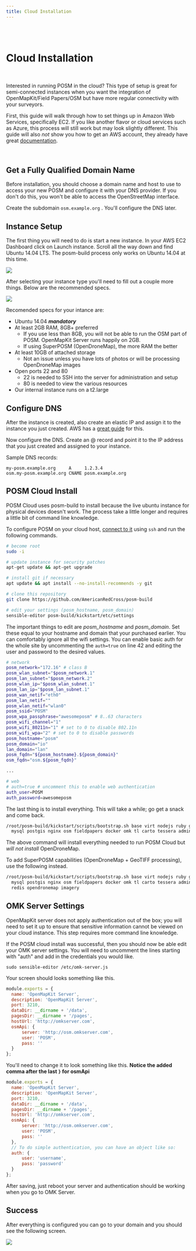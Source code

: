```yaml
---
title: Cloud Installation
---
```


<br />
<br />

# Cloud Installation

<br />

Interested in running POSM in the cloud? This type of setup is great for semi-connected instances when you want the integration of OpenMapKit/Field Papers/OSM but have more regular connectivity with your surveyors.

First, this guide will walk through how to set things up in Amazon Web Services, specifically EC2. If you like another flavor or cloud services such as Azure, this process will still work but may look slightly different. This guide will also *not* show you how to get an AWS account, they already have great [documentation](http://docs.aws.amazon.com/AWSEC2/latest/UserGuide/EC2_GetStarted.html).

<br />

## Get a Fully Qualified Domain Name

Before installation, you should choose a domain name and host to use to access your new POSM and configure it with your DNS provider. If you don't do this, you won't be able to access the OpenStreetMap interface.

Create the subdomain `osm.example.org` . You'll configure the DNS later.


## Instance Setup

The first thing you will need to do is start a new instance. In your AWS EC2 Dashboard click on Launch instance. Scroll all the way down and find Ubuntu 14.04 LTS. The posm-build process only works on Ubuntu 14.04 at this time.

![](ec2_ami.png)


After selecting your instance type you'll need to fill out a couple more things. Below are the recommended specs.

![](ec2_instance_type.png)

Recomended specs for your intance are:
 * Ubuntu 14.04 ***mandatory***
 * At least 2GB RAM, 8GB+ preferred
     * If you use less than 8GB, you will not be able to run the OSM part of POSM. OpenMapKit Server runs happily on 2GB.
     * If using SuperPOSM (OpenDroneMap), the more RAM the better
 * At least 10GB of attached storage
     * Not an issue unless you have lots of photos or will be processing OpenDroneMap images
 * Open ports 22 and 80
     * 22 is needed to SSH into the server for administration and setup
     * 80 is needed to view the various resources
 * Our internal instance runs on a t2.large

## Configure DNS

After the instance is created, also create an elastic IP and assign it to the instance you just created. AWS has a [great guide](http://docs.aws.amazon.com/AWSEC2/latest/UserGuide/elastic-ip-addresses-eip.html#working-with-eips) for this.

Now configure the DNS. Create an @ record and point it to the IP address that you just created and assigned to your instance.

Sample DNS records:

```
my-posm.example.org     A     1.2.3.4
osm.my-posm.example.org CNAME posm.example.org
```

## POSM Cloud Install

POSM Cloud uses posm-build to install because the live ubuntu instance for physical devices doesn't work. The process take a little longer and requires a little bit of command line knowledge.


To configure POSM on your cloud host, [connect to it](http://docs.aws.amazon.com/AWSEC2/latest/UserGuide/AccessingInstancesLinux.html) using `ssh` and run the following commands.

```bash
# become root
sudo -i

# update instance for security patches
apt-get update && apt-get upgrade

# install git if necessary
apt update && apt install --no-install-recommends -y git

# clone this repository
git clone https://github.com/AmericanRedCross/posm-build

# edit your settings (posm_hostname, posm_domain)
sensible-editor posm-build/kickstart/etc/settings
```

The important things to edit are *posm_hostname* and *posm_domain*. Set these equal to your hostname and domain that your purchased earlier. You can comfortably ignore all the wifi settings. You can enable basic auth for the whole site by uncommenting the `auth=true` on line 42 and editing the user and password to the desired values.

```bash
# network
posm_network="172.16" # class B
posm_wlan_subnet="$posm_network.1"
posm_lan_subnet="$posm_network.2"
posm_wlan_ip="$posm_wlan_subnet.1"
posm_lan_ip="$posm_lan_subnet.1"
posm_wan_netif="eth0"
posm_lan_netif=""
posm_wlan_netif="wlan0"
posm_ssid="POSM"
posm_wpa_passphrase="awesomeposm" # 8..63 characters
posm_wifi_channel="1"
posm_wifi_80211n="1" # set to 0 to disable 802.11n
posm_wifi_wpa="2" # set to 0 to disable passwords
posm_hostname="posm"
posm_domain="io"
lan_domain="lan"
posm_fqdn="${posm_hostname}.${posm_domain}"
osm_fqdn="osm.${posm_fqdn}"

...

# web
# auth=true # uncomment this to enable web authentication
auth_user=POSM
auth_password=awesomeposm
```


The last thing is to install everything. This will take a while; go get a snack and come back.

```bash
/root/posm-build/kickstart/scripts/bootstrap.sh base virt nodejs ruby gis \
  mysql postgis nginx osm fieldpapers docker omk tl carto tessera admin
```

The above command will install everything needed to run POSM Cloud but *will not install* OpenDroneMap.

To add SuperPOSM capabilities (OpenDroneMap + GeoTIFF processing), use the following instead.

```bash
/root/posm-build/kickstart/scripts/bootstrap.sh base virt nodejs ruby gis \
  mysql postgis nginx osm fieldpapers docker omk tl carto tessera admin \
  redis opendronemap imagery
```

## OMK Server Settings

OpenMapKit server does not apply authentication out of the box; you will need to set it up to ensure that sensitive information cannot be viewed on your cloud instance. This step requires more command line knowledge.

If the POSM cloud install was successful, then you should now be able edit your OMK server settings. You will need to uncomment the lines starting with "auth" and add in the credentials you would like.

```
sudo sensible-editor /etc/omk-server.js 
```

Your screen should looks something like this. 
```javascript
module.exports = {
  name: 'OpenMapKit Server',
  description: 'OpenMapKit Server',
  port: 3210,
  dataDir: __dirname + '/data',
  pagesDir: __dirname + '/pages',
  hostUrl: 'http://omkserver.com',
  osmApi: {
      server: 'http://osm.omkserver.com',
      user: 'POSM',
      pass: ''
  }
};
```
You'll need to change it to look something like this. **Notice the added comma after the last `}` for osmApi**
```javascript
module.exports = {
  name: 'OpenMapKit Server',
  description: 'OpenMapKit Server',
  port: 3210,
  dataDir: __dirname + '/data',
  pagesDir: __dirname + '/pages',
  hostUrl: 'http://omkserver.com',
  osmApi: {
      server: 'http://osm.omkserver.com',
      user: 'POSM',
      pass: ''
  },
  // To do simple authentication, you can have an object like so:
  auth: {
      user: 'username',
      pass: 'password'
  }
};
```

After saving, just reboot your server and authentication should be working when you go to OMK Server.

## Success

After everything is configured you can go to your domain and you should see the following screen.

![](posm_home.png)
